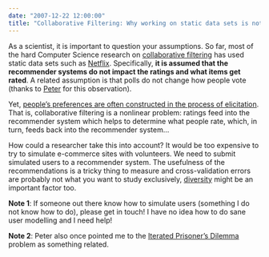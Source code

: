 ```yaml
---
date: "2007-12-22 12:00:00"
title: "Collaborative Filtering: Why working on static data sets is not enough"
---
```




As a scientist, it is important to question your assumptions. So far, most of the hard Computer Science research on [collaborative filtering](https://en.wikipedia.org/wiki/Collaborative_filtering) has used static data sets such as [Netflix](http://www.daniel-lemire.com/blog/archives/2007/12/21/how-to-win-the-netflix-1000000-prize/). Specifically, __it is assumed that the recommender systems do not impact the ratings and what items get rated__. A related assumption is that polls do not change how people vote (thanks to [Peter](http://www.apperceptual.com/) for this observation).

Yet, [people&rsquo;s preferences are often constructed in the process of elicitation](https://www.amazon.com/exec/obidos/ASIN/0521542200/decisionscien-20/104-8898607-1607167?%5Fencoding=UTF8&#038;camp=1789&#038;link%5Fcode=xm2). That is, collaborative filtering is a nonlinear problem: ratings feed into the recommender system which helps to determine what people rate, which, in turn, feeds back into the recommender system&hellip;

How could a researcher take this into account? It would be too expensive to try to simulate e-commerce sites with volunteers. We need to submit simulated users to a recommender system. The usefulness of the recommendations is a tricky thing to measure and cross-validation errors are probably not what you want to study exclusively, [diversity](http://digital.mit.edu/wise2006/papers/5A-1_Recommendations%20WISE%20Sep%2008.pdf) might be an important factor too.

__Note 1__: If someone out there know how to simulate users (something I do not know how to do), please get in touch! I have no idea how to do sane user modelling and I need help!

__Note 2__: Peter also once pointed me to the [Iterated Prisoner&rsquo;s Dilemma](https://en.wikipedia.org/wiki/Iterated_Prisoners_Dilemma) problem as something related.

